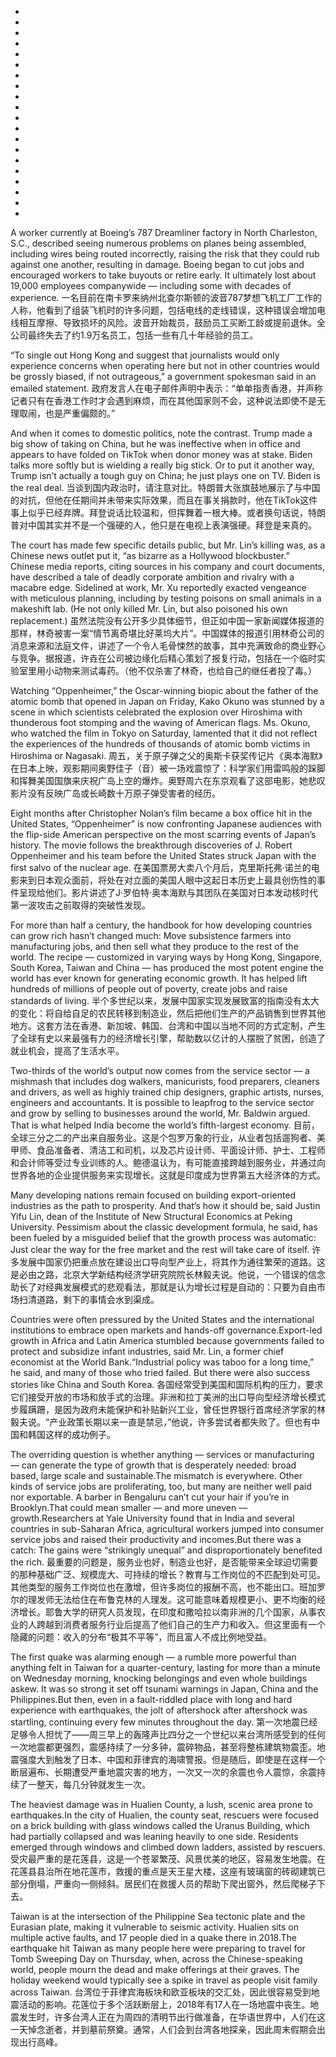 *
*
*
*
*
*
*
*
*
*
*
*
*
*
*
*
*
*
*
*

A worker currently at Boeing’s 787 Dreamliner factory in North Charleston, S.C., described seeing numerous problems on planes being assembled, including wires being routed incorrectly, raising the risk that they could rub against one another, resulting in damage. Boeing began to cut jobs and encouraged workers to take buyouts or retire early. It ultimately lost about 19,000 employees companywide — including some with decades of experience.
一名目前在南卡罗来纳州北查尔斯顿的波音787梦想飞机工厂工作的人称，他看到了组装飞机时的许多问题，包括电线的走线错误，这种错误会增加电线相互摩擦、导致损坏的风险。波音开始裁员，鼓励员工买断工龄或提前退休。全公司最终失去了约1.9万名员工，包括一些有几十年经验的员工。

“To single out Hong Kong and suggest that journalists would only experience concerns when operating here but not in other countries would be grossly biased, if not outrageous,” a government spokesman said in an emailed statement.
政府发言人在电子邮件声明中表示：“单单指责香港，并声称记者只有在香港工作时才会遇到麻烦，而在其他国家则不会，这种说法即使不是无理取闹，也是严重偏颇的。”

And when it comes to domestic politics, note the contrast. Trump made a big show of taking on China, but he was ineffective when in office and appears to have folded on TikTok when donor money was at stake. Biden talks more softly but is wielding a really big stick. Or to put it another way, Trump isn’t actually a tough guy on China; he just plays one on TV. Biden is the real deal.
当谈到国内政治时，请注意对比。特朗普大张旗鼓地展示了与中国的对抗，但他在任期间并未带来实际效果，而且在事关捐款时，他在TikTok这件事上似乎已经弃牌。拜登说话比较温和，但挥舞着一根大棒。或者换句话说，特朗普对中国其实并不是一个强硬的人，他只是在电视上表演强硬。拜登是来真的。

The court has made few specific details public, but Mr. Lin’s killing was, as a Chinese news outlet put it, “as bizarre as a Hollywood blockbuster.” Chinese media reports, citing sources in his company and court documents, have described a tale of deadly corporate ambition and rivalry with a macabre edge. Sidelined at work, Mr. Xu reportedly exacted vengeance with meticulous planning, including by testing poisons on small animals in a makeshift lab. (He not only killed Mr. Lin, but also poisoned his own replacement.)
虽然法院没有公开多少具体细节，但正如中国一家新闻媒体报道的那样，林奇被害一案“情节离奇堪比好莱坞大片”。中国媒体的报道引用林奇公司的消息来源和法庭文件，讲述了一个令人毛骨悚然的故事，其中充满致命的商业野心与竞争。据报道，许垚在公司被边缘化后精心策划了报复行动，包括在一个临时实验室里用小动物来测试毒药。（他不仅杀害了林奇，也给自己的继任者投了毒。）

Watching “Oppenheimer,” the Oscar-winning biopic about the father of the atomic bomb that opened in Japan on Friday, Kako Okuno was stunned by a scene in which scientists celebrated the explosion over Hiroshima with thunderous foot stomping and the waving of American flags. Ms. Okuno, who watched the film in Tokyo on Saturday, lamented that it did not reflect the experiences of the hundreds of thousands of atomic bomb victims in Hiroshima or Nagasaki.
周五，关于原子弹之父的奥斯卡获奖传记片《奥本海默》在日本上映，观影期间奥野佳子（音）被一场戏震惊了：科学家们用雷鸣般的跺脚和挥舞美国国旗来庆祝广岛上空的爆炸。奥野周六在东京观看了这部电影，她悲叹影片没有反映广岛或长崎数十万原子弹受害者的经历。

Eight months after Christopher Nolan’s film became a box office hit in the United States, “Oppenheimer” is now confronting Japanese audiences with the flip-side American perspective on the most scarring events of Japan’s history. The movie follows the breakthrough discoveries of J. Robert Oppenheimer and his team before the United States struck Japan with the first salvo of the nuclear age.
在美国票房大卖八个月后，克里斯托弗·诺兰的电影来到日本观众面前，将处在对立面的美国人眼中这起日本历史上最具创伤性的事件呈现给他们。影片讲述了J·罗伯特·奥本海默与其团队在美国对日本发动核时代第一波攻击之前取得的突破性发现。

For more than half a century, the handbook for how developing countries can grow rich hasn’t changed much: Move subsistence farmers into manufacturing jobs, and then sell what they produce to the rest of the world. The recipe — customized in varying ways by Hong Kong, Singapore, South Korea, Taiwan and China — has produced the most potent engine the world has ever known for generating economic growth. It has helped lift hundreds of millions of people out of poverty, create jobs and raise standards of living.
半个多世纪以来，发展中国家实现发展致富的指南没有太大的变化：将自给自足的农民转移到制造业，然后把他们生产的产品销售到世界其他地方。这套方法在香港、新加坡、韩国、台湾和中国以当地不同的方式定制，产生了全球有史以来最强有力的经济增长引擎，帮助数以亿计的人摆脱了贫困，创造了就业机会，提高了生活水平。

Two-thirds of the world’s output now comes from the service sector — a mishmash that includes dog walkers, manicurists, food preparers, cleaners and drivers, as well as highly trained chip designers, graphic artists, nurses, engineers and accountants. It is possible to leapfrog to the service sector and grow by selling to businesses around the world, Mr. Baldwin argued. That is what helped India become the world’s fifth-largest economy.
目前，全球三分之二的产出来自服务业。这是个包罗万象的行业，从业者包括遛狗者、美甲师、食品准备者、清洁工和司机，以及芯片设计师、平面设计师、护士、工程师和会计师等受过专业训练的人。鲍德温认为，有可能直接跨越到服务业，并通过向世界各地的企业提供服务来实现增长。这就是印度成为世界第五大经济体的方式。

Many developing nations remain focused on building export-oriented industries as the path to prosperity. And that’s how it should be, said Justin Yifu Lin, dean of the Institute of New Structural Economics at Peking University. Pessimism about the classic development formula, he said, has been fueled by a misguided belief that the growth process was automatic: Just clear the way for the free market and the rest will take care of itself.
许多发展中国家仍把重点放在建设出口导向型产业上，将其作为通往繁荣的道路。这是必由之路，北京大学新结构经济学研究院院长林毅夫说。他说，一个错误的信念助长了对经典发展模式的悲观看法，那就是认为增长过程是自动的：只要为自由市场扫清道路，剩下的事情会水到渠成。

Countries were often pressured by the United States and the international institutions to embrace open markets and hands-off governance.Export-led growth in Africa and Latin America stumbled because governments failed to protect and subsidize infant industries, said Mr. Lin, a former chief economist at the World Bank.“Industrial policy was taboo for a long time,” he said, and many of those who tried failed. But there were also success stories like China and South Korea.
各国经常受到美国和国际机构的压力，要求它们接受开放的市场和放手式的治理。非洲和拉丁美洲的出口导向型经济增长模式步履蹒跚，是因为政府未能保护和补贴新兴工业，曾任世界银行首席经济学家的林毅夫说。“产业政策长期以来一直是禁忌，”他说，许多尝试者都失败了。但也有中国和韩国这样的成功例子。

The overriding question is whether anything — services or manufacturing — can generate the type of growth that is desperately needed: broad based, large scale and sustainable.The mismatch is everywhere. Other kinds of service jobs are proliferating, too, but many are neither well paid nor exportable. A barber in Bengaluru can’t cut your hair if you’re in Brooklyn.That could mean smaller — and more uneven — growth.Researchers at Yale University found that in India and several countries in sub-Saharan Africa, agricultural workers jumped into consumer service jobs and raised their productivity and incomes.But there was a catch: The gains were “strikingly unequal” and disproportionately benefited the rich.
最重要的问题是，服务业也好，制造业也好，是否能带来全球迫切需要的那种基础广泛、规模庞大、可持续的增长？教育与工作岗位的不匹配到处可见。其他类型的服务工作岗位也在激增，但许多岗位的报酬不高，也不能出口。班加罗尔的理发师无法给住在布鲁克林的人理发。这可能意味着规模更小、更不均衡的经济增长。耶鲁大学的研究人员发现，在印度和撒哈拉以南非洲的几个国家，从事农业的人跨越到消费者服务行业后提高了他们自己的生产力和收入。但这里面有一个隐藏的问题：收入的分布“极其不平等”，而且富人不成比例地受益。

The first quake was alarming enough — a rumble more powerful than anything felt in Taiwan for a quarter-century, lasting for more than a minute on Wednesday morning, knocking belongings and even whole buildings askew. It was so strong it set off tsunami warnings in Japan, China and the Philippines.But then, even in a fault-riddled place with long and hard experience with earthquakes, the jolt of aftershock after aftershock was startling, continuing every few minutes throughout the day.
第一次地震已经足够令人担忧了——周三早上的轰隆声比四分之一个世纪以来台湾所感受到的任何一次地震都更强烈，震感持续了一分多钟，震碎物品，甚至将整栋建筑物震歪。地震强度大到触发了日本、中国和菲律宾的海啸警报。但是随后，即使是在这样一个断层遍布、长期遭受严重地震灾害的地方，一次又一次的余震也令人震惊，余震持续了一整天，每几分钟就发生一次。

The heaviest damage was in Hualien County, a lush, scenic area prone to earthquakes.In the city of Hualien, the county seat, rescuers were focused on a brick building with glass windows called the Uranus Building, which had partially collapsed and was leaning heavily to one side. Residents emerged through windows and climbed down ladders, assisted by rescuers.
受灾最严重的是花莲县，这是一个苍翠繁茂、风景优美的地区，容易发生地震。在花莲县县治所在地花莲市，救援的重点是天王星大楼，这座有玻璃窗的砖砌建筑已部分倒塌，严重向一侧倾斜。居民们在救援人员的帮助下爬出窗外，然后爬梯子下去。

Taiwan is at the intersection of the Philippine Sea tectonic plate and the Eurasian plate, making it vulnerable to seismic activity. Hualien sits on multiple active faults, and 17 people died in a quake there in 2018.The earthquake hit Taiwan as many people here were preparing to travel for Tomb Sweeping Day on Thursday, when, across the Chinese-speaking world, people mourn the dead and make offerings at their graves. The holiday weekend would typically see a spike in travel as people visit family across Taiwan.
台湾位于菲律宾海板块和欧亚板块的交汇处，因此很容易受到地震活动的影响。花莲位于多个活跃断层上，2018年有17人在一场地震中丧生。地震发生时，许多台湾人正在为周四的清明节出行做准备，在华语世界中，人们在这一天悼念逝者，并到墓前祭奠。通常，人们会到台湾各地探亲，因此周末假期会出现出行高峰。